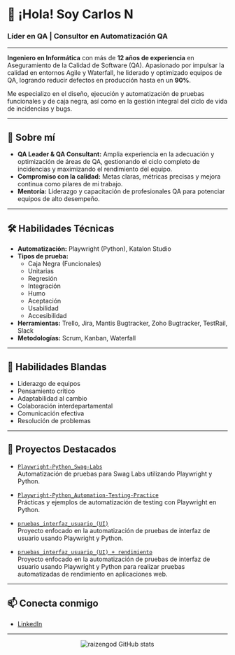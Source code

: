 # 👋 ¡Hola! Soy Carlos N

### **Líder en QA | Consultor en Automatización QA**

---

**Ingeniero en Informática** con más de **12 años de experiencia** en Aseguramiento de la Calidad de Software (QA). Apasionado por impulsar la calidad en entornos Agile y Waterfall, he liderado y optimizado equipos de QA, logrando reducir defectos en producción hasta en un **90%**. 

Me especializo en el diseño, ejecución y automatización de pruebas funcionales y de caja negra, así como en la gestión integral del ciclo de vida de incidencias y bugs.

---

## 🚀 Sobre mí

- **QA Leader & QA Consultant:** Amplia experiencia en la adecuación y optimización de áreas de QA, gestionando el ciclo completo de incidencias y maximizando el rendimiento del equipo.
- **Compromiso con la calidad:** Metas claras, métricas precisas y mejora continua como pilares de mi trabajo.
- **Mentoría:** Liderazgo y capacitación de profesionales QA para potenciar equipos de alto desempeño.

---

## 🛠️ Habilidades Técnicas

- **Automatización:** Playwright (Python), Katalon Studio
- **Tipos de prueba:** 
  - Caja Negra (Funcionales)
  - Unitarias
  - Regresión
  - Integración
  - Humo
  - Aceptación
  - Usabilidad
  - Accesibilidad
- **Herramientas:** Trello, Jira, Mantis Bugtracker, Zoho Bugtracker, TestRail, Slack
- **Metodologías:** Scrum, Kanban, Waterfall

---

## 🤝 Habilidades Blandas

- Liderazgo de equipos
- Pensamiento crítico
- Adaptabilidad al cambio
- Colaboración interdepartamental
- Comunicación efectiva
- Resolución de problemas

---

## 🌟 Proyectos Destacados

- [`Playwright-Python_Swag-Labs`](https://github.com/raizengod/Playwright-Python_Swag-Labs)  
  Automatización de pruebas para Swag Labs utilizando Playwright y Python.

- [`Playwright-Python_Automation-Testing-Practice`](https://github.com/raizengod/Playwright-Python_Automation-Testing-Practice)  
  Prácticas y ejemplos de automatización de testing con Playwright en Python.
  
- [`pruebas_interfaz_usuario_(UI)`](https://github.com/raizengod/pruebas_interfaz_usuario_-UI-)  
  Proyecto enfocado en la automatización de pruebas de interfaz de usuario usando Playwright y Python.

- [`pruebas_interfaz_usuario_(UI) + rendimiento`](https://github.com/raizengod/Playwright-Python_prueba_rendiemiento_basico.git)  
  Proyecto enfocado en la automatización de pruebas de interfaz de usuario usando Playwright y Python para realizar pruebas automatizadas de rendimiento en aplicaciones web.

---

## 📫 Conecta conmigo

- [LinkedIn](http://www.linkedin.com/in/carlosnoriegal)

---

<p align="center">
  <img src="https://github-readme-stats.vercel.app/api?username=raizengod&show_icons=true&theme=radical" alt="raizengod GitHub stats" />
</p>
